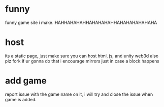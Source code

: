 # funny
funny game site i make. HAHHAHAHAHHAHAHAHAHHAHAHAHAHAHAHA
# host
its a static page, just make sure you can host html, js, and unity web3d
also plz fork if ur gonna do that
i encourage mirrors just in case a block happens
# add game
report issue with the game name on it, i will try and close the issue when game is added.
